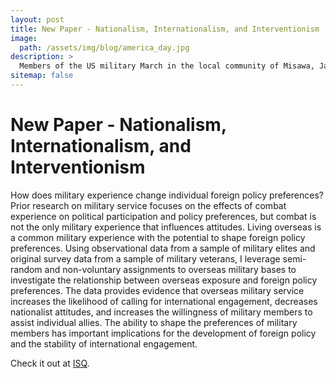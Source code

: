 ```yaml
---
layout: post
title: New Paper - Nationalism, Internationalism, and Interventionism
image: 
  path: /assets/img/blog/america_day.jpg
description: >
  Members of the US military March in the local community of Misawa, Japan to celebrate "American Day"
sitemap: false
---
```


# New Paper - Nationalism, Internationalism, and Interventionism

How does military experience change individual foreign policy preferences? Prior research on military service focuses on the effects of combat experience on political participation and policy preferences, but combat is not the only military experience that influences attitudes. Living overseas is a common military experience with the potential to shape foreign policy preferences. Using observational data from a sample of military elites and original survey data from a sample of military veterans, I leverage semi-random and non-voluntary assignments to overseas military bases to investigate the relationship between overseas exposure and foreign policy preferences. The data provides evidence that overseas military service increases the likelihood of calling for international engagement, decreases nationalist attitudes, and increases the willingness of military members to assist individual allies. The ability to shape the preferences of military members has important implications for the development of foreign policy and the stability of international engagement.

Check it out at [ISQ](https://academic.oup.com/isq/article-abstract/68/4/sqae127/7824757).

